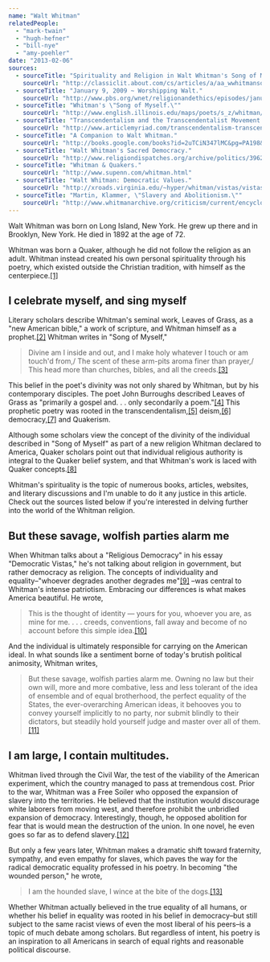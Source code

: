 ```yaml
---
name: "Walt Whitman"
relatedPeople:
  - "mark-twain"
  - "hugh-hefner"
  - "bill-nye"
  - "amy-poehler"
date: "2013-02-06"
sources:
  - sourceTitle: "Spirituality and Religion in Walt Whitman's Song of Myself."
    sourceUrl: "http://classiclit.about.com/cs/articles/a/aa_wwhitmansong.htm"
  - sourceTitle: "January 9, 2009 ~ Worshipping Walt."
    sourceUrl: "http://www.pbs.org/wnet/religionandethics/episodes/january-9-2009/worshipping-walt/1891/"
  - sourceTitle: "Whitman's \"Song of Myself.\""
    sourceUrl: "http://www.english.illinois.edu/maps/poets/s_z/whitman/song.htm"
  - sourceTitle: "Transcendentalism and the Transcendentalist Movement in the Poetry of Whitman."
    sourceUrl: "http://www.articlemyriad.com/transcendentalism-transcendentalist-movement-whitman/2/"
  - sourceTitle: "A Companion to Walt Whitman."
    sourceUrl: "http://books.google.com/books?id=2uTCiN347lMC&pg=PA198&lpg=PA198&dq=walt+whitman+deism&source=bl&ots=cSfBbu97Kp&sig=WHGQ65GIilU1yHlaY5x0RiD7tF4&hl=en&sa=X&ei=CFsNUa7MOcbSigLN-YCoDw&ved=0CGYQ6AEwBA#v=onepage&q=walt%20whitman%20deism&f=false"
  - sourceTitle: "Walt Whitman's Sacred Democracy."
    sourceUrl: "http://www.religiondispatches.org/archive/politics/3962/walt_whitman_s_sacred_democracy/"
  - sourceTitle: "Whitman & Quakers."
    sourceUrl: "http://www.supenn.com/whitman.html"
  - sourceTitle: "Walt Whitman: Democratic Values."
    sourceUrl: "http://xroads.virginia.edu/~hyper/whitman/vistas/vistas.html"
  - sourceTitle: "Martin, Klammer, \"Slavery and Abolitionism.\""
    sourceUrl: "http://www.whitmanarchive.org/criticism/current/encyclopedia/entry_51.html"
---
```


Walt Whitman was born on Long Island, New York. He grew up there and in Brooklyn, New York. He died in 1892 at the age of 72.

Whitman was born a Quaker, although he did not follow the religion as an adult. Whitman instead created his own personal spirituality through his poetry, which existed outside the Christian tradition, with himself as the centerpiece.<a class="source-citation" href="#http://classiclit.about.com/cs/articles/a/aa_wwhitmansong.htm" title="Spirituality and Religion in Walt Whitman&apos;s Song of Myself.">[1]</a>

## I celebrate myself, and sing myself

Literary scholars describe Whitman's seminal work, Leaves of Grass, as a "new American bible," a work of scripture, and Whitman himself as a prophet.<a class="source-citation" href="#http://www.pbs.org/wnet/religionandethics/episodes/january-9-2009/worshipping-walt/1891/" title="January 9, 2009 ~ Worshipping Walt.">[2]</a> Whitman writes in "Song of Myself,"

>Divine am I inside and out, and I make holy whatever I touch or am touch'd from,/ The scent of these arm-pits aroma finer than prayer,/ This head more than churches, bibles, and all the creeds.<a class="source-citation" href="#http://www.english.illinois.edu/maps/poets/s_z/whitman/song.htm" title="Whitman&apos;s &quot;Song of Myself.&quot;">[3]</a>

This belief in the poet's divinity was not only shared by Whitman, but by his contemporary disciples. The poet John Burroughs described Leaves of Grass as "primarily a gospel and. . . only secondarily a poem."<a class="source-citation" href="#http://www.pbs.org/wnet/religionandethics/episodes/january-9-2009/worshipping-walt/1891/" title="January 9, 2009 ~ Worshipping Walt.">[4]</a> This prophetic poetry was rooted in the transcendentalism,<a class="source-citation" href="#http://www.articlemyriad.com/transcendentalism-transcendentalist-movement-whitman/2/" title="Transcendentalism and the Transcendentalist Movement in the Poetry of Whitman.">[5]</a> deism,<a class="source-citation" href="#http://books.google.com/books?id=2uTCiN347lMC&pg=PA198&lpg=PA198&dq=walt+whitman+deism&source=bl&ots=cSfBbu97Kp&sig=WHGQ65GIilU1yHlaY5x0RiD7tF4&hl=en&sa=X&ei=CFsNUa7MOcbSigLN-YCoDw&ved=0CGYQ6AEwBA#v=onepage&q=walt%20whitman%20deism&f=false" title="A Companion to Walt Whitman.">[6]</a> democracy,<a class="source-citation" href="#http://www.religiondispatches.org/archive/politics/3962/walt_whitman_s_sacred_democracy/" title="Walt Whitman&apos;s Sacred Democracy.">[7]</a> and Quakerism.

Although some scholars view the concept of the divinity of the individual described in "Song of Myself" as part of a new religion Whitman declared to America, Quaker scholars point out that individual religious authority is integral to the Quaker belief system, and that Whitman's work is laced with Quaker concepts.<a class="source-citation" href="#http://www.supenn.com/whitman.html" title="Whitman &amp; Quakers.">[8]</a>

Whitman's spirituality is the topic of numerous books, articles, websites, and literary discussions and I'm unable to do it any justice in this article. Check out the sources listed below if you're interested in delving further into the world of the Whitman religion.

## But these savage, wolfish parties alarm me

When Whitman talks about a "Religious Democracy" in his essay "Democratic Vistas," he's not talking about religion in government, but rather democracy as religion. The concepts of individuality and equality–"whoever degrades another degrades me"<a class="source-citation" href="#http://www.english.illinois.edu/maps/poets/s_z/whitman/song.htm" title="Whitman&apos;s &quot;Song of Myself.&quot;">[9]</a> –was central to Whitman's intense patriotism. Embracing our differences is what makes America beautiful. He wrote,

>This is the thought of identity — yours for you, whoever you are, as mine for me. . . . creeds, conventions, fall away and become of no account before this simple idea.<a class="source-citation" href="#http://xroads.virginia.edu/~hyper/whitman/vistas/vistas.html" title="Walt Whitman: Democratic Vistas.">[10]</a>

And the individual is ultimately responsible for carrying on the American ideal. In what sounds like a sentiment borne of today's brutish political animosity, Whitman writes,

>But these savage, wolfish parties alarm me. Owning no law but their own will, more and more combative, less and less tolerant of the idea of ensemble and of equal brotherhood, the perfect equality of the States, the ever-overarching American ideas, it behooves you to convey yourself implicitly to no party, nor submit blindly to their dictators, but steadily hold yourself judge and master over all of them.<a class="source-citation" href="#http://xroads.virginia.edu/~hyper/whitman/vistas/vistas.html" title="Walt Whitman: Democratic Values.">[11]</a>

## 

## I am large, I contain multitudes.

Whitman lived through the Civil War, the test of the viability of the American experiment, which the country managed to pass at tremendous cost. Prior to the war, Whitman was a Free Soiler who opposed the expansion of slavery into the territories. He believed that the institution would discourage white laborers from moving west, and therefore prohibit the unbridled expansion of democracy. Interestingly, though, he opposed abolition for fear that is would mean the destruction of the union. In one novel, he even goes so far as to defend slavery.<a class="source-citation" href="#http://www.whitmanarchive.org/criticism/current/encyclopedia/entry_51.html" title="Martin, Klammer, &quot;Slavery and Abolitionism.&quot;">[12]</a>

But only a few years later, Whitman makes a dramatic shift toward fraternity, sympathy, and even empathy for slaves, which paves the way for the radical democratic equality professed in his poetry. In becoming "the wounded person," he wrote,

>I am the hounded slave, I wince at the bite of the dogs.<a class="source-citation" href="#http://www.whitmanarchive.org/criticism/current/encyclopedia/entry_51.html" title="Martin, Klammer, &quot;Slavery and Abolitionism.&quot;">[13]</a>

Whether Whitman actually believed in the true equality of all humans, or whether his belief in equality was rooted in his belief in democracy–but still subject to the same racist views of even the most liberal of his peers–is a topic of much debate among scholars. But regardless of intent, his poetry is an inspiration to all Americans in search of equal rights and reasonable political discourse.